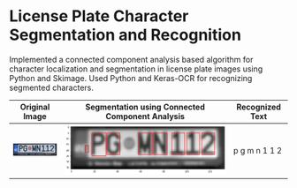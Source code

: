 # License Plate Character Segmentation and Recognition

Implemented a connected component analysis based algorithm for character localization and segmentation in license plate images using Python and Skimage. Used Python and Keras-OCR for recognizing segmented characters.

| Original Image | Segmentation using Connected Component Analysis | Recognized Text |
| ------ | ------ | ------ |
| ![Original_Image](sampleimg.png) | ![CCA](cca.png) | p g m n 1 1 2 |
